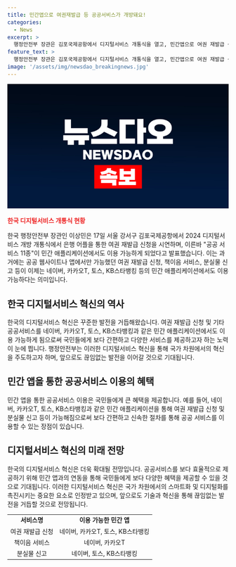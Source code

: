 ```yaml
---
title: 민간앱으로 여권재발급 등 공공서비스가 개방돼요!
categories:
  - News
excerpt: >
  행정안전부 장관은 김포국제공항에서 디지털서비스 개통식을 열고, 민간앱으로 여권 재발급 신청 등 11가지 공공서비스 이용이 가능해졌다. 네이버, 카카오T, 토스, KB스타뱅킹 등이 서비스에 참여하며, 이는 공공 웹사이트나 앱뿐 아니라 민간앱에서도 가능하다는 새로운 변화를 가져왔다.
feature_text: >
  행정안전부 장관은 김포국제공항에서 디지털서비스 개통식을 열고, 민간앱으로 여권 재발급 신청 등 11가지 공공서비스 이용이 가능해졌다. 네이버, 카카오T, 토스, KB스타뱅킹 등이 서비스에 참여하며, 이는 공공 웹사이트나 앱뿐 아니라 민간앱에서도 가능하다는 새로운 변화를 가져왔다.
image: '/assets/img/newsdao_breakingnews.jpg'
---
```


<p><img src="/assets/img/newsdao_breakingnews.jpg" alt="koreaapp 속보" /></p>

<p><b><span style="color: #ee2323;">한국 디지털서비스 개통식 현황</span></b></p>

<p data-ke-size="size16">한국 행정안전부 장관인 이상민은 17일 서울 강서구 김포국제공항에서 2024 디지털서비스 개방 개통식에서 은행 어플을 통한 여권 재발급 신청을 시연하며, 이른바 "공공 서비스 11종"이 민간 애플리케이션에서도 이용 가능하게 되었다고 발표했습니다. 이는 과거에는 공공 웹사이트나 앱에서만 가능했던 여권 재발급 신청, 책이음 서비스, 분실물 신고 등이 이제는 네이버, 카카오T, 토스, KB스타뱅킹 등의 민간 애플리케이션에서도 이용 가능하다는 의미입니다.</p>

<h2 data-ke-size="size26">한국 디지털서비스 혁신의 역사</h2>

<p data-ke-size="size16">한국의 디지털서비스 혁신은 꾸준한 발전을 거듭해왔습니다. 여권 재발급 신청 및 기타 공공서비스를 네이버, 카카오T, 토스, KB스타뱅킹과 같은 민간 애플리케이션에서도 이용 가능하게 됨으로써 국민들에게 보다 간편하고 다양한 서비스를 제공하고자 하는 노력이 눈에 띕니다. 행정안전부는 이러한 디지털서비스 혁신을 통해 국가 차원에서의 혁신을 주도하고자 하며, 앞으로도 끊임없는 발전을 이어갈 것으로 기대됩니다.</p>

<h2 data-ke-size="size26">민간 앱을 통한 공공서비스 이용의 혜택</h2>

<p data-ke-size="size16">민간 앱을 통한 공공서비스 이용은 국민들에게 큰 혜택을 제공합니다. 예를 들어, 네이버, 카카오T, 토스, KB스타뱅킹과 같은 민간 애플리케이션을 통해 여권 재발급 신청 및 분실물 신고 등이 가능해짐으로써 보다 간편하고 신속한 절차를 통해 공공 서비스를 이용할 수 있는 장점이 있습니다.</p>

<h2 data-ke-size="size26">디지털서비스 혁신의 미래 전망</h2>

<p data-ke-size="size16">한국의 디지털서비스 혁신은 더욱 확대될 전망입니다. 공공서비스를 보다 효율적으로 제공하기 위해 민간 앱과의 연동을 통해 국민들에게 보다 다양한 혜택을 제공할 수 있을 것으로 기대됩니다. 이러한 디지털서비스 혁신은 국가 차원에서의 스마트화 및 디지털화를 촉진시키는 중요한 요소로 인정받고 있으며, 앞으로도 기술과 혁신을 통해 끊임없는 발전을 거듭할 것으로 전망됩니다.</p>

<table>
    <tr>
        <td style="text-align: center; height: 17px;"><b>서비스명</b></td>
        <td style="text-align: center; height: 17px;"><b>이용 가능한 민간 앱</b></td>
    </tr>
    <tr>
        <td style="text-align: center; height: 17px;">여권 재발급 신청</td>
        <td style="text-align: center; height: 17px;">네이버, 카카오T, 토스, KB스타뱅킹</td>
    </tr>
    <tr>
        <td style="text-align: center; height: 17px;">책이음 서비스</td>
        <td style="text-align: center; height: 17px;">네이버, 카카오T</td>
    </tr>
    <tr>
        <td style="text-align: center; height: 17px;">분실물 신고</td>
        <td style="text-align: center; height: 17px;">네이버, 토스, KB스타뱅킹</td>
    </tr>
</table>

<p data-ke-size="size16">&nbsp;</p>

